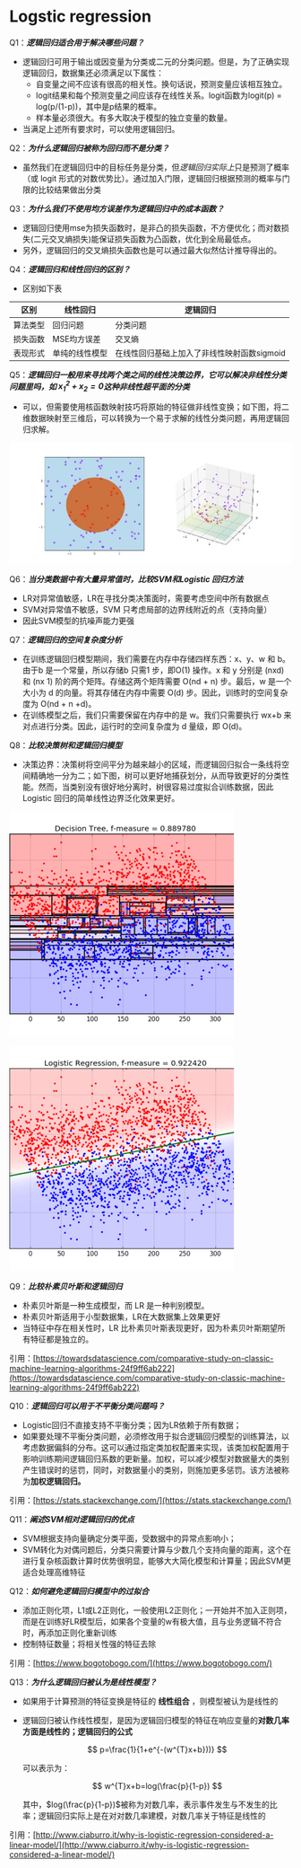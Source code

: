 # Logstic regression

Q1：***逻辑回归适合用于解决哪些问题？***

- 逻辑回归可用于输出或因变量为分类或二元的分类问题。但是，为了正确实现逻辑回归，数据集还必须满足以下属性：
    - 自变量之间不应该有很高的相关性。换句话说，预测变量应该相互独立。
    - logit结果和每个预测变量之间应该存在线性关系。logit函数为logit(p) = log(p/(1-p))，其中是p结果的概率。
    - 样本量必须很大。有多大取决于模型的独立变量的数量。
- 当满足上述所有要求时，可以使用逻辑回归。

Q2：***为什么逻辑回归被称为回归而不是分类？***

- 虽然我们在逻辑回归中的目标任务是分类，但*逻辑回归实际上*只是预测了概率（或 logit 形式的对数优势比）。通过加入门限，逻辑回归根据预测的概率与门限的比较结果做出分类

Q3：*****为什么我们不使用均方误差作为逻辑回归中的成本函数？*****

- 逻辑回归使用mse为损失函数时，是非凸的损失函数，不方便优化；而对数损失(二元交叉熵损失)能保证损失函数为凸函数，优化到全局最低点。
- 另外，逻辑回归的交叉熵损失函数也是可以通过最大似然估计推导得出的。

Q4：***逻辑回归和线性回归的区别？***

- 区别如下表

| 区别 | 线性回归 | 逻辑回归 |
| --- | --- | --- |
| 算法类型 | 回归问题 | 分类问题 |
| 损失函数 | MSE均方误差 | 交叉熵 |
| 表现形式 | 单纯的线性模型 | 在线性回归基础上加入了非线性映射函数sigmoid |

Q5：***逻辑回归一般用来寻找两个类之间的线性决策边界，它可以解决非线性分类问题里吗，如
$x_{1}^{2}+x_{2}=0$这种非线性超平面的分类***

- 可以，但需要使用核函数映射技巧将原始的特征做非线性变换；如下图，将二维数据映射至三维后，可以转换为一个易于求解的线性分类问题，再用逻辑回归求解。

![Untitled](Untitled%2031.png)

Q6：***当分类数据中有大量异常值时，比较SVM和Logistic 回归方法***

- LR对异常值敏感，LR在寻找分类决策面时，需要考虑空间中所有数据点
- SVM对异常值不敏感，SVM 只考虑局部的边界线附近的点（支持向量）
- 因此SVM模型的抗噪声能力更强

Q7：***逻辑回归的空间复杂度分析***

- 在训练逻辑回归模型期间，我们需要在内存中存储四样东西：x、y、w 和 b。由于b 是一个常量，所以存储b 只需1 步，即O(1) 操作。x 和 y 分别是 (nxd) 和 (nx 1) 阶的两个矩阵。存储这两个矩阵需要 O(nd + n) 步。最后，w 是一个大小为 d 的向量。将其存储在内存中需要 O(d) 步。因此，训练时的空间复杂度为 O(nd + n +d)。
- 在训练模型之后，我们只需要保留在内存中的是 w。我们只需要执行 wx+b 来对点进行分类。因此，运行时的空间复杂度为 d 量级，即 O(d)。

Q8：***比较决策树和逻辑回归模型***

- 决策边界：决策树将空间平分为越来越小的区域，而逻辑回归拟合一条线将空间精确地一分为二；如下图，树可以更好地捕获划分，从而导致更好的分类性能。然而，当类别没有很好地分离时，树很容易过度拟合训练数据，因此 Logistic 回归的简单线性边界泛化效果更好。

![Untitled](Untitled%2032.png)

![Untitled](Untitled%2033.png)

Q9：***比较朴素贝叶斯和逻辑回归***

- 朴素贝叶斯是一种生成模型，而 LR 是一种判别模型。
- 朴素贝叶斯适用于小型数据集，LR在大数据集上效果更好
- 当特征中存在相关性时，LR 比朴素贝叶斯表现更好，因为朴素贝叶斯期望所有特征都是独立的。

引用：[https://towardsdatascience.com/comparative-study-on-classic-machine-learning-algorithms-24f9ff6ab222](https://towardsdatascience.com/comparative-study-on-classic-machine-learning-algorithms-24f9ff6ab222)

Q10：***逻辑回归可以用于不平衡分类问题吗？***

- Logistic回归不直接支持不平衡分类；因为LR依赖于所有数据；
- 如果要处理不平衡分类问题，必须修改用于拟合逻辑回归模型的训练算法，以考虑数据偏斜的分布。这可以通过指定类加权配置来实现，该类加权配置用于影响训练期间逻辑回归系数的更新量。加权，可以减少模型对数据量大的类别产生错误时的惩罚，同时，对数据量小的类别，则施加更多惩罚。该方法被称为**加权逻辑回归。**

引用：[https://stats.stackexchange.com/](https://stats.stackexchange.com/)

Q11：***阐述SVM相对逻辑回归的优点***

- SVM根据支持向量确定分类平面，受数据中的异常点影响小；
- SVM转化为对偶问题后，分类只需要计算与少数几个支持向量的距离，这个在进行复杂核函数计算时优势很明显，能够大大简化模型和计算量；因此SVM更适合处理高维特征

Q12：***如何避免逻辑回归模型中的过拟合***

- 添加正则化项，L1或L2正则化，一般使用L2正则化；一开始并不加入正则项，而是在训练好LR模型后，如果各个变量的w有极大值，且与业务逻辑不符合时，再添加正则化重新训练
- 控制特征数量；将相关性强的特征去除

引用：[https://www.bogotobogo.com/](https://www.bogotobogo.com/)

Q13：*****为什么逻辑回归被认为是线性模型？*****

- 如果用于计算预测的特征变换是特征的 **线性组合** ，则模型被认为是线性的
- 逻辑回归被认作线性模型，是因为逻辑回归模型的特征在响应变量的**对数几率方面是线性的；逻辑回归的公式**
    
    $$
    p=\frac{1}{1+e^{-(w^{T}x+b}))}
    $$
    
    可以表示为：
    
    $$
    w^{T}x+b=log(\frac{p}{1-p})
    $$
    
    其中，$log(\frac{p}{1-p})$被称为对数几率，表示事件发生与不发生的比率；逻辑回归实际上是在对对数几率建模，对数几率关于特征是线性的
    

引用：[http://www.ciaburro.it/why-is-logistic-regression-considered-a-linear-model/](http://www.ciaburro.it/why-is-logistic-regression-considered-a-linear-model/)